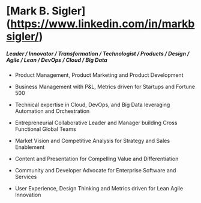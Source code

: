 # [Mark B. Sigler] (https://www.linkedin.com/in/markbsigler/)

##### Leader / Innovator / Transformation / Technologist / Products / Design / Agile / Lean / DevOps / Cloud / Big Data

- Product Management, Product Marketing and Product Development

- Business Management with P&L, Metrics driven for Startups and Fortune 500

- Technical expertise in Cloud, DevOps, and Big Data leveraging Automation and Orchestration

- Entrepreneurial Collaborative Leader and Manager building Cross Functional Global Teams

- Market Vision and Competitive Analysis for Strategy and Sales Enablement

- Content and Presentation for Compelling Value and Differentiation

- Community and Developer Advocate for Enterprise Software and Services

- User Experience, Design Thinking and Metrics driven for Lean Agile Innovation
